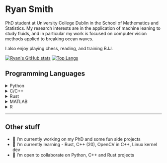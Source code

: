 # Ryan Smith

PhD student at University College Dublin in the School of Mathematics and Statistics. My research interests are in the application of machine leaning to study fluids, and in particular my work is focused on computer vision methods applied to breaking ocean waves.

I also enjoy playing chess, reading, and training BJJ.


[![Ryan's GitHub stats](https://github-readme-stats.vercel.app/api?username=ryan597&count_private=true&theme=onedark&show_icons=true)]()
[![Top Langs](https://github-readme-stats.vercel.app/api/top-langs/?username=ryan597&layout=compact&theme=onedark&langs_count=6&hide=Vim%20Script,Jupyter%20Notebook,matlab,Objective-C)]()


## Programming Languages

<details>
<summary>Python</summary>

- Pytorch
- Tensorflow
- SciKit-Learn
- Pandas
- Numpy
- Image analysis
- OpenCV
- Matplotlib/Seaborn/Plotly
- Object Oriented Programming

</details>

<details>
<summary>C/C++</summary>

- Fluid Simulation (C)
- Object Oriented Programming (C++)
- OpenCV (C++)
- MakeFiles, CMake, Meson/Ninja

</details>

<details>
<summary>Rust</summary>

- (In progress)...

</details>

<details>
<summary>MATLAB</summary>

- Scientific programming and scripting

</details>

<details>
<summary>R</summary>

- Statistical and exploratory data analysis
- Experience teaching R programming for University undergraduates for Statistics modules

</details>

---

## Other stuff

- 🔭 I’m currently working on my PhD and some fun side projects
- 🌱 I’m currently learning - Rust, C++ (20), OpenCV in C++, Linux kernel dev
- 👯 I’m open to collaborate on Python, C++ and Rust projects

